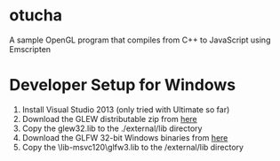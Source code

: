 otucha
======

A sample OpenGL program that compiles from C++ to JavaScript using Emscripten

Developer Setup for Windows
===========================
1. Install Visual Studio 2013 (only tried with Ultimate so far)
2. Download the GLEW distributable zip from [here](http://glew.sourceforge.net/)
2. Copy the glew32.lib to the ./external/lib directory
3. Download the GLFW 32-bit Windows binaries from [here](http://www.glfw.org/download.html)
4. Copy the \lib-msvc120\glfw3.lib to the /external/lib directory
